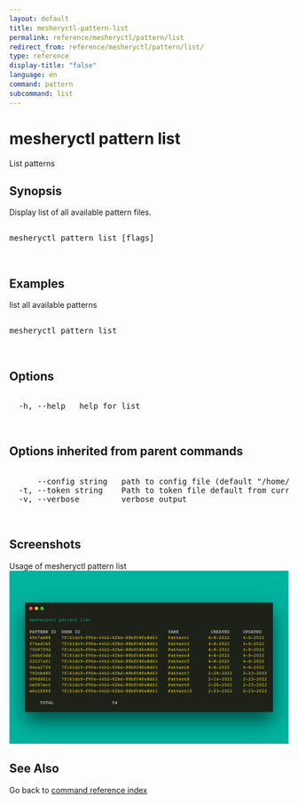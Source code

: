 ```yaml
---
layout: default
title: mesheryctl-pattern-list
permalink: reference/mesheryctl/pattern/list
redirect_from: reference/mesheryctl/pattern/list/
type: reference
display-title: "false"
language: en
command: pattern
subcommand: list
---
```


# mesheryctl pattern list

List patterns

## Synopsis

Display list of all available pattern files.

<pre class='codeblock-pre'>
<div class='codeblock'>
mesheryctl pattern list [flags]

</div>
</pre> 

## Examples

list all available patterns
<pre class='codeblock-pre'>
<div class='codeblock'>
mesheryctl pattern list

</div>
</pre> 

## Options

<pre class='codeblock-pre'>
<div class='codeblock'>
  -h, --help   help for list

</div>
</pre>

## Options inherited from parent commands

<pre class='codeblock-pre'>
<div class='codeblock'>
      --config string   path to config file (default "/home/runner/.meshery/config.yaml")
  -t, --token string    Path to token file default from current context
  -v, --verbose         verbose output

</div>
</pre>

## Screenshots

Usage of mesheryctl pattern list
![pattern-list-usage](../../../../docs/assets/img/mesheryctl/patternList.png)

## See Also

Go back to [command reference index](/reference/mesheryctl/) 

